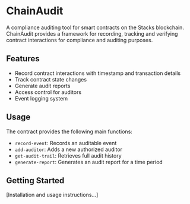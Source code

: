 # ChainAudit

A compliance auditing tool for smart contracts on the Stacks blockchain. ChainAudit provides a framework for recording, tracking and verifying contract interactions for compliance and auditing purposes.

## Features
- Record contract interactions with timestamp and transaction details
- Track contract state changes 
- Generate audit reports
- Access control for auditors
- Event logging system

## Usage
The contract provides the following main functions:
- `record-event`: Records an auditable event
- `add-auditor`: Adds a new authorized auditor
- `get-audit-trail`: Retrieves full audit history
- `generate-report`: Generates an audit report for a time period

## Getting Started
[Installation and usage instructions...]
